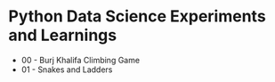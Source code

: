 # Python Data Science Experiments and Learnings
 - 00 - Burj Khalifa Climbing Game
 - 01 - Snakes and Ladders
